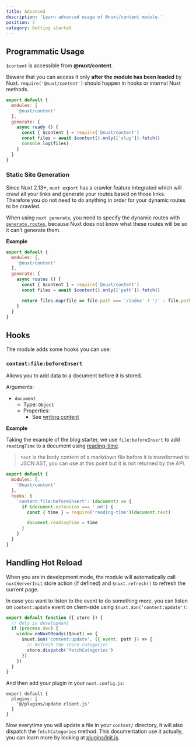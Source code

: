 ```yaml
---
title: Advanced
description: 'Learn advanced usage of @nuxt/content module.'
position: 7
category: Getting started
---
```


## Programmatic Usage

`$content` is accessible from **@nuxt/content**.

<base-alert>

  Beware that you can access it only **after the module has been loaded** by Nuxt. `require('@nuxt/content')` should happen in hooks or internal Nuxt methods.

</base-alert>

```js
export default {
  modules: [
    '@nuxt/content'
  ],
  generate: {
    async ready () {
      const { $content } = require('@nuxt/content')
      const files = await $content().only(['slug']).fetch()
      console.log(files)
    }
  }
}
```

### Static Site Generation

<base-alert type="info">

Since Nuxt 2.13+, `nuxt export` has a crawler feature integrated which will crawl all your links and generate your routes based on those links. Therefore you do not need to do anything in order for your dynamic routes to be crawled.

</base-alert>

When using `nuxt generate`, you need to specify the dynamic routes with [`generate.routes`](https://nuxtjs.org/api/configuration-generate/#routes), because Nuxt does not know what these routes will be so it can't generate them.

**Example**

```js
export default {
  modules: [,
    '@nuxt/content'
  ],
  generate: {
    async routes () {
      const { $content } = require('@nuxt/content')
      const files = await $content().only(['path']).fetch()

      return files.map(file => file.path === '/index' ? '/' : file.path)
    }
  }
}
```

## Hooks

The module adds some hooks you can use:

### `content:file:beforeInsert`

Allows you to add data to a document before it is stored.

Arguments:
- `document`
  - Type: `Object`
  - Properties:
    - See [writing content](/writing)


**Example**

Taking the example of the blog starter, we use `file:beforeInsert` to add `readingTime` to a document using [reading-time](https://github.com/ngryman/reading-time).

> `text` is the body content of a markdown file before it is transformed to JSON AST, you can use at this point but it is not returned by the API.

```js
export default {
  modules: [,
    '@nuxt/content'
  ],
  hooks: {
    'content:file:beforeInsert': (document) => {
      if (document.extension === '.md') {
        const { time } = require('reading-time')(document.text)

        document.readingTime = time
      }
    }
  }
}
```

## Handling Hot Reload

<base-alert type="info">

When you are in development mode, the module will automatically call `nuxtServerInit` store action (if defined) and `$nuxt.refresh()` to refresh the current page.

</base-alert>

In case you want to listen to the event to do something more, you can listen on `content:update` event on client-side using `$nuxt.$on('content:update')`:

```js{}[plugins/update.client.js
export default function ({ store }) {
  // Only in development
  if (process.dev) {
    window.onNuxtReady(($nuxt) => {
      $nuxt.$on('content:update', ({ event, path }) => {
        // Refresh the store categories
        store.dispatch('fetchCategories')
      })
    })
  }
}
```

And then add your plugin in your `nuxt.config.js`:

```js{}[nuxt.config.js]
export default {
  plugins: [
    '@/plugins/update.client.js'
  ]
}
```

Now everytime you will update a file in your `content/` directory, it will also dispatch the `fetchCategories` method.
This documentation use it actually, you can learn more by looking at [plugins/init.js](https://github.com/nuxt/content/blob/master/docs/plugins/init.js).
